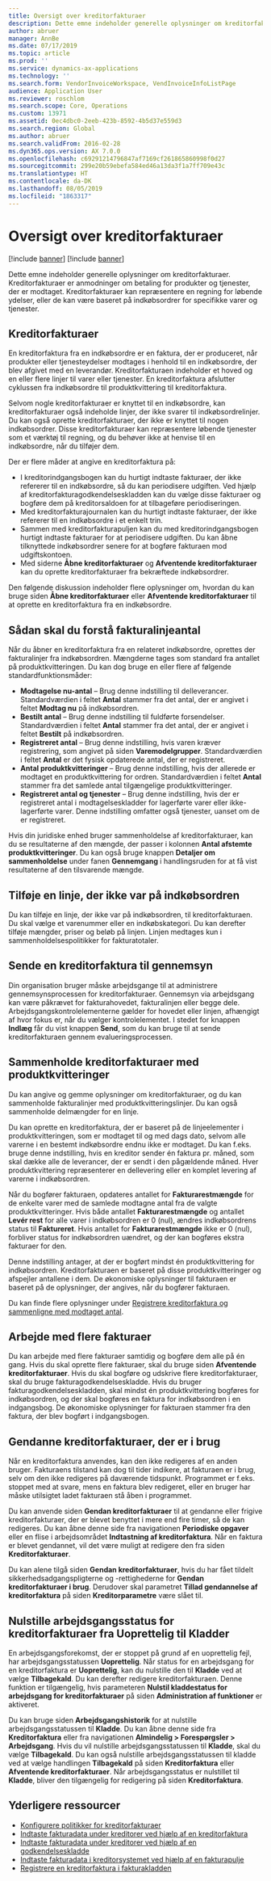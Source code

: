```yaml
---
title: Oversigt over kreditorfakturaer
description: Dette emne indeholder generelle oplysninger om kreditorfakturaer. Kreditorfakturaer er anmodninger om betaling for produkter og tjenester, der er modtaget. Kreditorfakturaer kan repræsentere en regning for løbende ydelser, eller de kan være baseret på indkøbsordrer for specifikke varer og tjenester.
author: abruer
manager: AnnBe
ms.date: 07/17/2019
ms.topic: article
ms.prod: ''
ms.service: dynamics-ax-applications
ms.technology: ''
ms.search.form: VendorInvoiceWorkspace, VendInvoiceInfoListPage
audience: Application User
ms.reviewer: roschlom
ms.search.scope: Core, Operations
ms.custom: 13971
ms.assetid: 0ec4dbc0-2eeb-423b-8592-4b5d37e559d3
ms.search.region: Global
ms.author: abruer
ms.search.validFrom: 2016-02-28
ms.dyn365.ops.version: AX 7.0.0
ms.openlocfilehash: c69291214796847af7169cf261865860998f0d27
ms.sourcegitcommit: 299e20b59ebefa584ed46a13da3f1a7ff709e43c
ms.translationtype: HT
ms.contentlocale: da-DK
ms.lasthandoff: 08/05/2019
ms.locfileid: "1863317"
---
```

# <a name="vendor-invoices-overview"></a>Oversigt over kreditorfakturaer

[!include [banner](../includes/banner.md)]
[!include [banner](../includes/preview-banner.md)]

Dette emne indeholder generelle oplysninger om kreditorfakturaer. Kreditorfakturaer er anmodninger om betaling for produkter og tjenester, der er modtaget. Kreditorfakturaer kan repræsentere en regning for løbende ydelser, eller de kan være baseret på indkøbsordrer for specifikke varer og tjenester.

## <a name="vendor-invoices"></a>Kreditorfakturaer

En kreditorfaktura fra en indkøbsordre er en faktura, der er produceret, når produkter eller tjenesteydelser modtages i henhold til en indkøbsordre, der blev afgivet med en leverandør. Kreditorfakturaen indeholder et hoved og en eller flere linjer til varer eller tjenester. En kreditorfaktura afslutter cyklussen fra indkøbsordre til produktkvittering til kreditorfaktura.

Selvom nogle kreditorfakturaer er knyttet til en indkøbsordre, kan kreditorfakturaer også indeholde linjer, der ikke svarer til indkøbsordrelinjer. Du kan også oprette kreditorfakturaer, der ikke er knyttet til nogen indkøbsordrer. Disse kreditorfakturaer kan repræsentere løbende tjenester som et værktøj til regning, og du behøver ikke at henvise til en indkøbsordre, når du tilføjer dem.

Der er flere måder at angive en kreditorfaktura på:

- I kreditorindgangsbogen kan du hurtigt indtaste fakturaer, der ikke refererer til en indkøbsordre, så du kan periodisere udgiften. Ved hjælp af kreditorfakturagodkendelseskladden kan du vælge disse fakturaer og bogføre dem på kreditorsaldoen for at tilbageføre periodiseringen.
- Med kreditorfakturajournalen kan du hurtigt indtaste fakturaer, der ikke refererer til en indkøbsordre i et enkelt trin.
- Sammen med kreditorfakturapuljen kan du med kreditorindgangsbogen hurtigt indtaste fakturaer for at periodisere udgiften. Du kan åbne tilknyttede indkøbsordrer senere for at bogføre fakturaen mod udgiftskontoen.
- Med siderne **Åbne kreditorfakturaer** og **Afventende kreditorfakturaer** kan du oprette kreditorfakturaer fra bekræftede indkøbsordrer.

Den følgende diskussion indeholder flere oplysninger om, hvordan du kan bruge siden **Åbne kreditorfakturaer** eller **Afventende kreditorfakturaer** til at oprette en kreditorfaktura fra en indkøbsordre.

## <a name="understanding-invoice-line-quantities"></a>Sådan skal du forstå fakturalinjeantal

Når du åbner en kreditorfaktura fra en relateret indkøbsordre, oprettes der fakturalinjer fra indkøbsordren. Mængderne tages som standard fra antallet på produktkvitteringen. Du kan dog bruge en eller flere af følgende standardfunktionsmåder:

- **Modtagelse nu-antal** – Brug denne indstilling til delleverancer. Standardværdien i feltet **Antal** stammer fra det antal, der er angivet i feltet **Modtag nu** på indkøbsordren.
- **Bestilt antal** – Brug denne indstilling til fuldførte forsendelser. Standardværdien i feltet **Antal** stammer fra det antal, der er angivet i feltet **Bestilt** på indkøbsordren.
- **Registreret antal** – Brug denne indstilling, hvis varen kræver registrering, som angivet på siden **Varemodelgrupper**. Standardværdien i feltet **Antal** er det fysisk opdaterede antal, der er registreret.
- **Antal produktkvitteringer** – Brug denne indstilling, hvis der allerede er modtaget en produktkvittering for ordren. Standardværdien i feltet **Antal** stammer fra det samlede antal tilgængelige produktkvitteringer.
- **Registreret antal og tjenester** – Brug denne indstilling, hvis der er registreret antal i modtagelseskladder for lagerførte varer eller ikke-lagerførte varer. Denne indstilling omfatter også tjenester, uanset om de er registreret.

Hvis din juridiske enhed bruger sammenholdelse af kreditorfakturaer, kan du se resultaterne af den mængde, der passer i kolonnen **Antal afstemte produktkvitteringer**. Du kan også bruge knappen **Detaljer om sammenholdelse** under fanen **Gennemgang** i handlingsruden for at få vist resultaterne af den tilsvarende mængde.

## <a name="adding-a-line-that-wasnt-on-the-purchase-order"></a>Tilføje en linje, der ikke var på indkøbsordren

Du kan tilføje en linje, der ikke var på indkøbsordren, til kreditorfakturaen. Du skal vælge et varenummer eller en indkøbskategori. Du kan derefter tilføje mængder, priser og beløb på linjen. Linjen medtages kun i sammenholdelsespolitikker for fakturatotaler.

## <a name="submitting-a-vendor-invoice-for-review"></a>Sende en kreditorfaktura til gennemsyn

Din organisation bruger måske arbejdsgange til at administrere gennemsynsprocessen for kreditorfakturaer. Gennemsyn via arbejdsgang kan være påkrævet for fakturahovedet, fakturalinjen eller begge dele. Arbejdsgangskontrolelementerne gælder for hovedet eller linjen, afhængigt af hvor fokus er, når du vælger kontrolelementet. I stedet for knappen **Indlæg** får du vist knappen **Send**, som du kan bruge til at sende kreditorfakturaen gennem evalueringsprocessen.

## <a name="matching-vendor-invoices-to-product-receipts"></a>Sammenholde kreditorfakturaer med produktkvitteringer

Du kan angive og gemme oplysninger om kreditorfakturaer, og du kan sammenholde fakturalinjer med produktkvitteringslinjer. Du kan også sammenholde delmængder for en linje.

Du kan oprette en kreditorfaktura, der er baseret på de linjeelementer i produktkvitteringen, som er modtaget til og med dags dato, selvom alle varerne i en bestemt indkøbsordre endnu ikke er modtaget. Du kan f.eks. bruge denne indstilling, hvis en kreditor sender én faktura pr. måned, som skal dække alle de leverancer, der er sendt i den pågældende måned. Hver produktkvittering repræsenterer en dellevering eller en komplet levering af varerne i indkøbsordren.

Når du bogfører fakturaen, opdateres antallet for **Fakturarestmængde** for de enkelte varer med de samlede modtagne antal fra de valgte produktkvitteringer. Hvis både antallet **Fakturarestmængde** og antallet **Levér rest** for alle varer i indkøbsordren er 0 (nul), ændres indkøbsordrens status til **Faktureret**. Hvis antallet for **Fakturarestmængde** ikke er 0 (nul), forbliver status for indkøbsordren uændret, og der kan bogføres ekstra fakturaer for den.

Denne indstilling antager, at der er bogført mindst én produktkvittering for indkøbsordren. Kreditorfakturaen er baseret på disse produktkvitteringer og afspejler antallene i dem. De økonomiske oplysninger til fakturaen er baseret på de oplysninger, der angives, når du bogfører fakturaen.

Du kan finde flere oplysninger under [Registrere kreditorfaktura og sammenligne med modtaget antal](../accounts-receivable/tasks/record-vendor-invoice-match-against-received-quantity.md).

## <a name="working-with-multiple-invoices"></a>Arbejde med flere fakturaer

Du kan arbejde med flere fakturaer samtidig og bogføre dem alle på én gang. Hvis du skal oprette flere fakturaer, skal du bruge siden **Afventende kreditorfakturaer**. Hvis du skal bogføre og udskrive flere kreditorfakturaer, skal du bruge fakturagodkendelseskladde. Hvis du bruger fakturagodkendelseskladden, skal mindst én produktkvittering bogføres for indkøbsordren, og der skal bogføres en faktura for indkøbsordren i en indgangsbog. De økonomiske oplysninger for fakturaen stammer fra den faktura, der blev bogført i indgangsbogen.

## <a name="recovering-vendor-invoices-that-are-being-used"></a>Gendanne kreditorfakturaer, der er i brug

Når en kreditorfaktura anvendes, kan den ikke redigeres af en anden bruger. Fakturaens tilstand kan dog til tider indikere, at fakturaen er i brug, selv om den ikke redigeres på daværende tidspunkt. Programmet er f.eks. stoppet med at svare, mens en faktura blev redigeret, eller en bruger har måske utilsigtet ladet fakturaen stå åben i programmet.

Du kan anvende siden **Gendan kreditorfakturaer** til at gendanne eller frigive kreditorfakturaer, der er blevet benyttet i mere end fire timer, så de kan redigeres. Du kan åbne denne side fra navigationen **Periodiske opgaver** eller en flise i arbejdsområdet **Indtastning af kreditorfaktura**. Når en faktura er blevet gendannet, vil det være muligt at redigere den fra siden **Kreditorfakturaer**.

Du kan alene tilgå siden **Gendan kreditorfakturaer**, hvis du har fået tildelt sikkerhedsadgangspligterne og -rettighederne for **Gendan kreditorfakturaer i brug**. Derudover skal parametret **Tillad gendannelse af kreditorfaktura** på siden **Kreditorparametre** være slået til.

## <a name="resetting-the-workflow-status-for-vendor-invoices-from-unrecoverable-to-draft"></a>Nulstille arbejdsgangsstatus for kreditorfakturaer fra Uoprettelig til Kladder

En arbejdsgangsforekomst, der er stoppet på grund af en uoprettelig fejl, har arbejdsgangsstatussen **Uoprettelig**. Når status for en arbejdsgang for en kreditorfaktura er **Uoprettelig**, kan du nulstille den til **Kladde** ved at vælge **Tilbagekald**. Du kan derefter redigere kreditorfakturaen. Denne funktion er tilgængelig, hvis parameteren **Nulstil kladdestatus for arbejdsgang for kreditorfakturaer** på siden **Administration af funktioner** er aktiveret.

Du kan bruge siden **Arbejdsgangshistorik** for at nulstille arbejdsgangsstatussen til **Kladde**. Du kan åbne denne side fra **Kreditorfaktura**  eller fra navigationen **Almindelig > Forespørgsler > Arbejdsgang**. Hvis du vil nulstille arbejdsgangsstatussen til **Kladde**, skal du vælge **Tilbagekald**. Du kan også nulstille arbejdsgangsstatussen til kladde ved at vælge handlingen **Tilbagekald** på siden **Kreditorfaktura** eller **Afventende kreditorfakturaer**. Når arbejdsgangsstatus er nulstillet til **Kladde**, bliver den tilgængelig for redigering på siden **Kreditorfaktura**.



## <a name="additional-resources"></a>Yderligere ressourcer

- [Konfigurere politikker for kreditorfakturaer](../accounts-receivable/tasks/set-up-vendor-invoice-policies.md)
- [Indtaste fakturadata under kreditorer ved hjælp af en kreditorfaktura](tasks/key-invoice-data-ap-system-vendor-invoice.md)
- [Indtaste fakturadata under kreditorer ved hjælp af en godkendelseskladde](tasks/key-invoice-data-into-ap-system-approval-journal.md)
- [Indtaste fakturadata i kreditorsystemet ved hjælp af en fakturapulje](tasks/key-invoice-data-into-ap-system-invoice-pool.md)
- [Registrere en kreditorfaktura i fakturakladden](tasks/record-vendor-invoice-invoice-journal.md)
